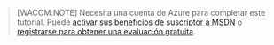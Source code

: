 > \[WACOM.NOTE\] Necesita una cuenta de Azure para completar este
> tutorial. Puede [activar sus beneficios de suscriptor a MSDN](/en-us/pricing/member-offers/msdn-benefits-details/) o [registrarse para obtener una
> evaluación gratuita](/en-us/pricing/free-trial/).

